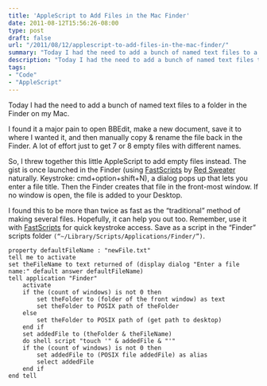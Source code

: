 ```yaml
---
title: 'AppleScript to Add Files in the Mac Finder'
date: 2011-08-12T15:56:26-08:00
type: post
draft: false
url: "/2011/08/12/applescript-to-add-files-in-the-mac-finder/"
summary: "Today I had the need to add a bunch of named text files to a folder in the Finder on my Mac."
description: "Today I had the need to add a bunch of named text files to a folder in the Finder on my Mac."
tags:
- "Code"
- "AppleScript"
---
```


Today I had the need to add a bunch of named text files to a folder in the Finder on my Mac.

I found it a major pain to open BBEdit, make a new document, save it to where I wanted it, and then manually copy & rename the file back in the Finder. A lot of effort just to get 7 or 8 empty files with different names.

So, I threw together this little AppleScript to add empty files instead. The gist is once launched in the Finder (using [FastScripts](http://www.red-sweater.com/fastscripts/) by [Red Sweater](http://www.red-sweater.com/) naturally. Keystroke: cmd+option+shift+N), a dialog pops up that lets you enter a file title. Then the Finder creates that file in the front-most window. If no window is open, the file is added to your Desktop.

I found this to be more than twice as fast as the “traditional” method of making several files. Hopefully, it can help you out too. Remember, use it with [FastScripts](http://www.red-sweater.com/fastscripts/) for quick keystroke access. Save as a script in the “Finder” scripts folder `(“~/Library/Scripts/Applications/Finder/”)`.

```applescript
property defaultFileName : "newFile.txt"
tell me to activate
set theFileName to text returned of (display dialog "Enter a file name:" default answer defaultFileName)
tell application "Finder"
	activate
	if the (count of windows) is not 0 then
		set theFolder to (folder of the front window) as text
		set theFolder to POSIX path of theFolder
	else
		set theFolder to POSIX path of (get path to desktop)
	end if
	set addedFile to (theFolder & theFileName)
	do shell script "touch '" & addedFile & "'"
	if the (count of windows) is not 0 then
		set addedFile to (POSIX file addedFile) as alias
		select addedFile
	end if
end tell
```